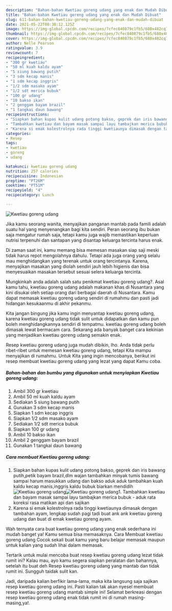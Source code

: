 ```yaml
---
description: "Bahan-bahan Kwetiau goreng udang yang enak dan Mudah Dibuat"
title: "Bahan-bahan Kwetiau goreng udang yang enak dan Mudah Dibuat"
slug: 611-bahan-bahan-kwetiau-goreng-udang-yang-enak-dan-mudah-dibuat
date: 2021-05-22T00:38:12.125Z
image: https://img-global.cpcdn.com/recipes/7cfec840879c1fb5/680x482cq70/kwetiau-goreng-udang-foto-resep-utama.jpg
thumbnail: https://img-global.cpcdn.com/recipes/7cfec840879c1fb5/680x482cq70/kwetiau-goreng-udang-foto-resep-utama.jpg
cover: https://img-global.cpcdn.com/recipes/7cfec840879c1fb5/680x482cq70/kwetiau-goreng-udang-foto-resep-utama.jpg
author: Nelle Pearson
ratingvalue: 3.9
reviewcount: 7
recipeingredient:
- "300 gr kwetiau"
- "50 ml kuah kaldu ayam"
- "5 siung bawang putih"
- "3 sdm kecap manis"
- "1 sdm kecap inggris"
- "1/2 sdm masako ayam"
- "1/2 sdt merica bubuk"
- "100 gr udang"
- "10 bakso ikan"
- "2 genggam bayam brazil"
- "1 tangkai daun bawang"
recipeinstructions:
- "Siapkan bahan kupas kulit udang potong bakso, geprek dan iris bawang putih,petik bayam brazil,dlm wajan tambahkan minyak tumis bawang sampai harum masukkan udang dan bakso aduk aduk tambahkan kuah kaldu kecap manis,inggris kaldu bubuk biarkan mendidih"
- "Tambahkan kwetiau dan bayam masak sampai layu tambajkan merica bubuk aduk rata koreksi rasa matikan api dan sajikan"
- "Karena si emak kolestrolnya rada tinggi kwetiaunya dimasak dengan tambahan ayam, lengkap sudah pagi tadi buat ank ank kwetiau goreng udang dan buat di emak kwetiau goreng ayam."
categories:
- Resep
tags:
- kwetiau
- goreng
- udang

katakunci: kwetiau goreng udang 
nutrition: 257 calories
recipecuisine: Indonesian
preptime: "PT26M"
cooktime: "PT51M"
recipeyield: "4"
recipecategory: Lunch

---
```



![Kwetiau goreng udang](https://img-global.cpcdn.com/recipes/7cfec840879c1fb5/680x482cq70/kwetiau-goreng-udang-foto-resep-utama.jpg)

Jika kamu seorang wanita, menyajikan panganan mantab pada famili adalah suatu hal yang menyenangkan bagi kita sendiri. Peran seorang ibu bukan saja mengatur rumah saja, tetapi kamu juga wajib memastikan keperluan nutrisi terpenuhi dan santapan yang disantap keluarga tercinta harus enak.

Di zaman  saat ini, kamu memang bisa memesan masakan siap saji meski tidak harus repot mengolahnya dahulu. Tetapi ada juga orang yang selalu mau menghidangkan yang terenak untuk orang tercintanya. Karena, menyajikan masakan yang diolah sendiri jauh lebih higienis dan bisa menyesuaikan masakan tersebut sesuai selera keluarga tercinta. 



Mungkinkah anda adalah salah satu penikmat kwetiau goreng udang?. Asal kamu tahu, kwetiau goreng udang adalah makanan khas di Nusantara yang kini disukai oleh setiap orang dari berbagai daerah di Nusantara. Kamu dapat memasak kwetiau goreng udang sendiri di rumahmu dan pasti jadi hidangan kesukaanmu di akhir pekanmu.

Kita jangan bingung jika kamu ingin menyantap kwetiau goreng udang, karena kwetiau goreng udang tidak sulit untuk didapatkan dan kamu pun boleh menghidangkannya sendiri di tempatmu. kwetiau goreng udang boleh dimasak lewat bermacam cara. Sekarang ada banyak banget cara kekinian yang menjadikan kwetiau goreng udang semakin enak.

Resep kwetiau goreng udang juga mudah dibikin, lho. Anda tidak perlu ribet-ribet untuk memesan kwetiau goreng udang, tetapi Kita mampu menyajikan di rumahmu. Untuk Kita yang ingin mencobanya, berikut ini resep membuat kwetiau goreng udang yang lezat yang dapat Kamu coba.

<!--inarticleads1-->

##### Bahan-bahan dan bumbu yang digunakan untuk menyiapkan Kwetiau goreng udang:

1. Ambil 300 gr kwetiau
1. Ambil 50 ml kuah kaldu ayam
1. Sediakan 5 siung bawang putih
1. Gunakan 3 sdm kecap manis
1. Siapkan 1 sdm kecap inggris
1. Siapkan 1/2 sdm masako ayam
1. Sediakan 1/2 sdt merica bubuk
1. Siapkan 100 gr udang
1. Ambil 10 bakso ikan
1. Ambil 2 genggam bayam brazil
1. Gunakan 1 tangkai daun bawang




<!--inarticleads2-->

##### Cara membuat Kwetiau goreng udang:

1. Siapkan bahan kupas kulit udang potong bakso, geprek dan iris bawang putih,petik bayam brazil,dlm wajan tambahkan minyak tumis bawang sampai harum masukkan udang dan bakso aduk aduk tambahkan kuah kaldu kecap manis,inggris kaldu bubuk biarkan mendidih
<img src="https://img-global.cpcdn.com/steps/785ff589a8fbcc9e/160x128cq70/kwetiau-goreng-udang-langkah-memasak-1-foto.jpg" alt="Kwetiau goreng udang"><img src="https://img-global.cpcdn.com/steps/5d4e906b32871394/160x128cq70/kwetiau-goreng-udang-langkah-memasak-1-foto.jpg" alt="Kwetiau goreng udang">1. Tambahkan kwetiau dan bayam masak sampai layu tambajkan merica bubuk - aduk rata koreksi rasa matikan api dan sajikan
1. Karena si emak kolestrolnya rada tinggi kwetiaunya dimasak dengan tambahan ayam, lengkap sudah pagi tadi buat ank ank kwetiau goreng udang dan buat di emak kwetiau goreng ayam.




Wah ternyata cara buat kwetiau goreng udang yang enak sederhana ini mudah banget ya! Kamu semua bisa memasaknya. Cara Membuat kwetiau goreng udang Cocok sekali buat kamu yang baru belajar memasak maupun untuk kalian yang sudah lihai dalam memasak.

Tertarik untuk mulai mencoba buat resep kwetiau goreng udang lezat tidak rumit ini? Kalau mau, ayo kamu segera siapkan peralatan dan bahannya, setelah itu buat deh Resep kwetiau goreng udang yang mantab dan tidak rumit ini. Sungguh taidak sulit kan. 

Jadi, daripada kalian berfikir lama-lama, maka kita langsung saja sajikan resep kwetiau goreng udang ini. Pasti kalian tak akan nyesel membuat resep kwetiau goreng udang mantab simple ini! Selamat berkreasi dengan resep kwetiau goreng udang enak tidak rumit ini di rumah masing-masing,ya!.

